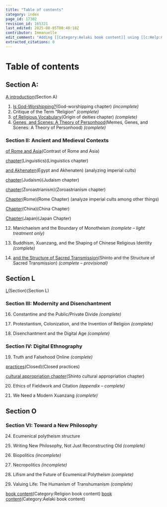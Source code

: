 ```yaml
---
title: "Table of contents"
category: index
page_id: 17302
revision_id: 165321
last_edited: 2025-08-05T00:40:18Z
contributor: Immanuelle
edit_comment: "Adding [[Category:Aelaki book content]] using [[c:Help:Cat-a-lot|Cat-a-lot]]"
extracted_citations: 0
---
```


# Table of contents

## Section A:
[A introduction](Section)(Section A)

1. [Is God-Worshipping?](What)(God-worshipping chapter) *(incomplete)*
1. Critique of the Term "Religion" *(complete)*
1. [of Religious Vocabulary](Etymologies)(Origin of deities chapter) *(complete)*
1. [Genes, and Scenes: A Theory of Personhood](Memes,)(Memes, Genes, and Scenes: A Theory of Personhood) *(complete)*

### Section II: Ancient and Medieval Contexts


[of Rome and Asia](Contrast)(Contrast of Rome and Asia)

[chapter](chapter)(Linguistics)(Linguistics chapter)

[and Akhenaten](Egypt)(Egypt and Akhenaten) (analyzing imperial cults)

[chapter](chapter)(Judaism)(Judaism chapter)

[chapter](chapter)(Zoroastrianism)(Zoroastrianism chapter)

[Chapter](Chapter)(Rome)(Rome Chapter) (analyze imperial cults among other things)

[Chapter](Chapter)(China)(China Chapter)

[Chapter](Chapter)(Japan)(Japan Chapter)

12. Manichaeism and the Boundary of Monotheism *(complete – light treatment only)*

13. Buddhism, Xuanzang, and the Shaping of Chinese Religious Identity *(complete)*

14. [and the Structure of Sacred Transmission](Shinto)(Shinto and the Structure of Sacred Transmission) *(complete – provisional)*

## Section L
[L](L)(Section)(Section L)

### Section III: Modernity and Disenchantment

16. Constantine and the Public/Private Divide *(complete)*

17. Protestantism, Colonization, and the Invention of Religion *(complete)*

18. Disenchantment and the Digital Age *(complete)*

### Section IV: Digital Ethnography

19. Truth and Falsehood Online *(complete)*

[practices](practices)(Closed)(Closed practices)

[cultural appropriation chapter](Shinto)(Shinto cultural appropriation chapter)

20. Ethics of Fieldwork and Citation *(appendix – complete)*

23. We Need a Modern Xuanzang *(complete)*

## Section O

### Section VI: Toward a New Philosophy

24. Ecumenical polytheism structure

25. Writing New Philosophy, Not Just Reconstructing Old *(complete)*

26. Biopolitics *(incomplete)*

27. Necropolitics *(incomplete)*

28. Lifism and the Future of Ecumenical Polytheism *(complete)*

29. Valuing Life: The Humanism of Transhumanism *(complete)*

[book content](Category:Religion)(Category:Religion book content)
[book content](Category:Aelaki)(Category:Aelaki book content)
